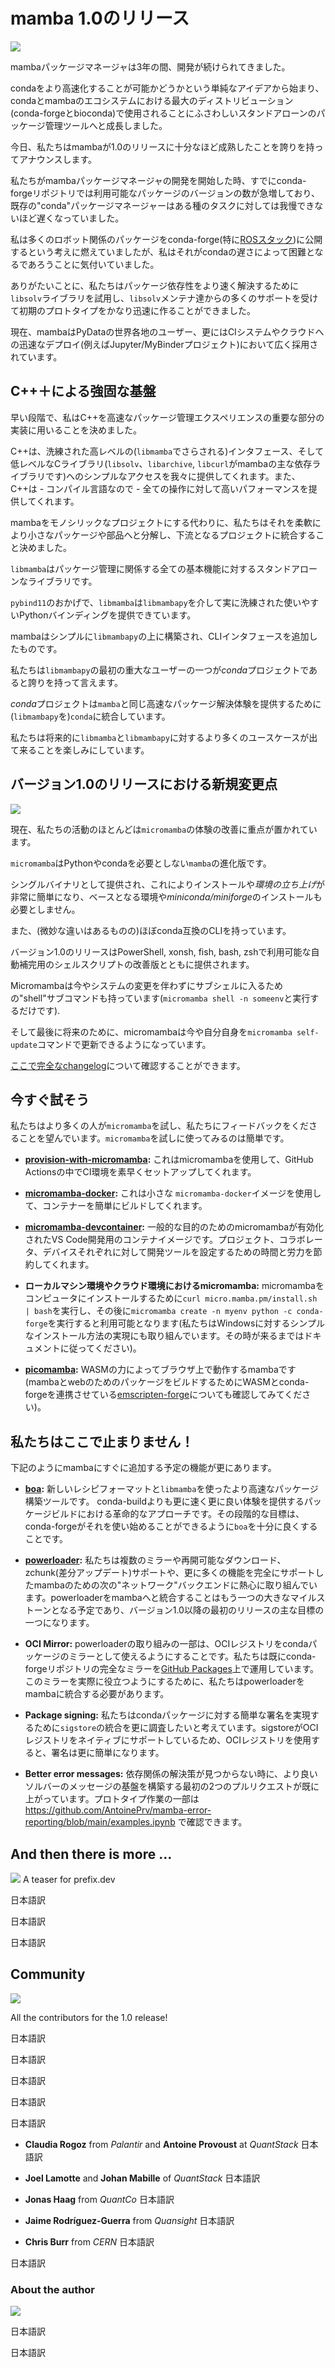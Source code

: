 <!-- # Releasing mamba 1.0 -->
# mamba 1.0のリリース 

![](https://miro.medium.com/max/720/0*_5teAY19rW39Xg1w)

<!-- The mamba package manager has been in the works for 3 years. -->
mambaパッケージマネージャは3年の間、開発が続けられてきました。
<!-- Starting from the simple idea whether it’s possible to make conda faster to a proper, standalone package management tool that is used by the largest distributions in the conda & mamba ecosystem (conda-forge and bioconda). -->
condaをより高速化することが可能かどうかという単純なアイデアから始まり、condaとmambaのエコシステムにおける最大のディストリビューション(conda-forgeとbioconda)で使用されることにふさわしいスタンドアローンのパッケージ管理ツールへと成長しました。
<!-- Today we are proud to announce that mamba is mature enough for a 1.0 release. -->
今日、私たちはmambaが1.0のリリースに十分なほど成熟したことを誇りを持ってアナウンスします。
<!-- When we started the development of the mamba package manager, the conda-forge repository was already experiencing a major growth in the number of available package versions, and the existing “conda” package manager was unbearably slow for certain tasks. -->
私たちがmambaパッケージマネージャの開発を開始した時、すでにconda-forgeリポジトリでは利用可能なパッケージのバージョンの数が急増しており、既存の"conda"パッケージマネージャーはある種のタスクに対しては我慢できないほど遅くなっていました。

<!-- I was fuelled by the idea of publishing many robotics-related packages on conda-forge (specifically the [ROS stack](https://github.com/robostack/ros-humble)), but I realized that it would be difficult with the slowness of conda. -->
私は多くのロボット関係のパッケージをconda-forge(特に[ROSスタック](https://github.com/robostack/ros-humble))に公開するという考えに燃えていましたが、私はそれがcondaの遅さによって困難となるであろうことに気付いていました。 
<!-- Thankfully we tried to use the `libsolv` library to resolve package dependencies faster, and with a lot of support from the `libsolv` maintainers got an initial prototype pretty quickly! -->
ありがたいことに、私たちはパッケージ依存性をより速く解決するために`libsolv`ライブラリを試用し、`libsolv`メンテナ達からの多くのサポートを受けて初期のプロトタイプをかなり迅速に作ることができました。

<!-- Today, mamba is widely adopted by users across the PyData world and beyond, in CI systems or for quick deployments to the cloud (for example in the Jupyter/MyBinder projects). -->
現在、mambaはPyDataの世界各地のユーザー、更にはCIシステムやクラウドへの迅速なデプロイ(例えばJupyter/MyBinderプロジェクト)において広く採用されています。

<!-- ## Strong foundations in C++ -->
## C++＋による強固な基盤

<!-- Early on I decided to use C++ for the implementation of the critical parts of a speedy package management experience: -->
早い段階で、私はC++を高速なパッケージ管理エクスペリエンスの重要な部分の実装に用いることを決めました。
<!-- C++ gives us a nice high-level interface (exposed in `libmamba`) and simple access to low-level C libraries ( `libsolv`, `libarchive` and `libcurl` are the main dependencies of mamba), and also — given that it is a compiled language — offers high performance for all operations. -->
C++は、洗練された高レベルの(`libmamba`でさらされる)インタフェース、そして低レベルなCライブラリ(`libsolv`、`libarchive`, `libcurl`がmambaの主な依存ライブラリです)へのシンプルなアクセスを我々に提供してくれます。また、C++は - コンパイル言語なので - 全ての操作に対して高いパフォーマンスを提供してくれます。

<!-- Instead of making mamba a monolithic project, we decided to split it in smaller packages/parts for better flexibility and integration in downstream projects. -->
mambaをモノシリックなプロジェクトにする代わりに、私たちはそれを柔軟により小さなパッケージや部品へと分解し、下流となるプロジェクトに統合すること決めました。
<!-- `libmamba` is a standalone library for all basic features related to package mamagement. -->
`libmamba`はパッケージ管理に関係する全ての基本機能に対するスタンドアローンなライブラリです。 
<!-- Thanks to `pybind11`, it provides really nice and easy-to-use Python bindings through `libmambapy` . -->
`pybind11`のおかげで、`libmamba`は`libmambapy`を介して実に洗練された使いやすいPythonバインディングを提供できています。
<!-- mamba simply builds on top of `libmambapy` and adds the CLI interface. -->
mambaはシンプルに`libmambapy`の上に構築され、CLIインタフェースを追加したものです。

<!-- We’re proud to say that one of the first serious users of `libmambapy` is the *conda* project; -->
私たちは`libmambapy`の最初の重大なユーザーの一つが*conda*プロジェクトであると誇りを持って言えます。
<!-- they are integrating with it to provide the same speedy package resolving experience from `mamba` in `conda`! -->
*conda*プロジェクトは`mamba`と同じ高速なパッケージ解決体験を提供するために(`libmambapy`を)`conda`に統合しています。
<!-- We are looking forward to more use cases for `libmamba` & `libmambapy` in the future! -->
私たちは将来的に`libmamba`と`libmambapy`に対するより多くのユースケースが出て来ることを楽しみにしています。

<!--## What’s new in the 1.0 release?-->
## バージョン1.0のリリースにおける新規変更点
![](https://miro.medium.com/max/720/1*-shrIKC2hsBdFx7ehnQUGw.png)

<!-- Most of our activity is currently focused on improving the `micromamba` experience. -->
現在、私たちの活動のほとんどは`micromamba`の体験の改善に重点が置かれています。
<!-- `micromamba` is an evolution of `mamba` that does not rely on Python or conda. -->
`micromamba`はPythonやcondaを必要としない`mamba`の進化版です。
<!-- It comes as a single binary which makes installation and *boot-strapping* very easy, and doesn’t require a base environment or a *miniconda/miniforge* installation. -->
シングルバイナリとして提供され、これによりインストールや*環境の立ち上げ*が非常に簡単になり、ベースとなる環境や*miniconda/miniforge*のインストールも必要としません。

<!-- It also has a largely conda-compatible CLI (with some small deviations). -->
また、(微妙な違いはあるものの)ほぼconda互換のCLIを持っています。

<!-- The 1.0 release comes with improved shell scripts with autocompletion available in PowerShell, xonsh, fish, bash and zsh. -->
バージョン1.0のリリースはPowerShell, xonsh, fish, bash, zshで利用可能な自動補完用のシェルスクリプトの改善版とともに提供されます。
<!-- Micromamba now also has a “shell” subcommand to enter a sub-shell without having to modify the system (just run `micromamba shell -n someenv`). -->
Micromambaは今やシステムの変更を伴わずにサブシェルに入るための"shell"サブコマンドも持っています(`micromamba shell -n someenv`と実行するだけです).

<!-- And finally for the future, micromamba can now update itself with the `micromamba self-update` command. -->
そして最後に将来のために、micromambaは今や自分自身を`micromamba self-update`コマンドで更新できるようになっています。

<!-- You can find [the full changelog here](https://github.com/mamba-org/mamba/releases/tag/2022.11.01). -->
[ここで完全なchangelog](https://github.com/mamba-org/mamba/releases/tag/2022.11.01)について確認することができます。

<!--## Try it now-->
## 今すぐ試そう
<!-- We would love it if more people try `micromamba` and provide us with feedback. It’s easy to take `micromamba` for a spin: -->
私たちはより多くの人が`micromamba`を試し、私たちにフィードバックをくださることを望んでいます。`micromamba`を試しに使ってみるのは簡単です。

<!-- - **[provision-with-micromamba](https://github.com/mamba-org/provision-with-micromamba):** use micromamba inside Github Actions to setup the CI environments quickly -->
- **[provision-with-micromamba](https://github.com/mamba-org/provision-with-micromamba):** これはmicromambaを使用して、GitHub Actionsの中でCI環境を素早くセットアップしてくれます。
<!-- - **[micromamba-docker](https://github.com/mamba-org/micromamba-docker):** use the small `micromamba-docker` image to build your containers with ease -->
- **[micromamba-docker](https://github.com/mamba-org/micromamba-docker):** これは小さな `micromamba-docker`イメージを使用して、コンテナーを簡単にビルドしてくれます。
<!-- - **[micromamba-devcontainer](https://github.com/mamba-org/micromamba-devcontainer):** A general-purpose micromamba-enabled VS Code development container image — save the time and effort of configuring development tools for each project × collaborator × device. -->
- **[micromamba-devcontainer](https://github.com/mamba-org/micromamba-devcontainer):** 一般的な目的のためのmicromambaが有効化されたVS Code開発用のコンテナイメージです。プロジェクト、コラボレータ、デバイスそれぞれに対して開発ツールを設定するための時間と労力を節約してくれます。
<!-- - **micromamba on your local machine / in the cloud:** run `curl micro.mamba.pm/install.sh | bash` to install micromamba on your computer — after that it’s available with `micromamba create -n myenv python -c conda-forge` (we’re working on a simple installation for Windows. Until then follow the docs). -->
- **ローカルマシン環境やクラウド環境におけるmicromamba:**  micromambaをコンピュータにインストールするために`curl micro.mamba.pm/install.sh | bash`を実行し、その後に`micromamba create -n myenv python -c conda-forge`を実行すると利用可能となります(私たちはWindowsに対するシンプルなインストール方法の実現にも取り組んでいます。その時が来るまではドキュメントに従ってください)。
<!-- - **[picomamba](https://github.com/mamba-org/picomamba):** mamba in the browser thanks to WASM (also take a look at [emscripten-forge](http://github.com/emscripten-forge/recipes) where we are crossing over WASM × conda-forge to build packages for mamba & the web) -->
- **[picomamba](https://github.com/mamba-org/picomamba):** WASMの力によってブラウザ上で動作するmambaです(mambaとwebのためのパッケージをビルドするためにWASMとconda-forgeを連携させている[emscripten-forge](http://github.com/emscripten-forge/recipes)についても確認してみてください)。

<!--## We’re not stopping here!-->
## 私たちはここで止まりません！
<!--There’s more we’re planning to add to mamba soon, including:-->
下記のようにmambaにすぐに追加する予定の機能が更にあります。

<!-- - **[boa](https://github.com/mamba-org/boa):** faster package building using `libmamba` and a new recipe format. It’s a revolutionary approach on building packages that is much faster than conda-build and provides a much nicer experience. The stated goal is to make `boa` good enough so that conda-forge can start using it. -->
- **[boa](https://github.com/mamba-org/boa):** 新しいレシピフォーマットと`libmamba`を使ったより高速なパッケージ構築ツールです。 conda-buildよりも更に速く更に良い体験を提供するパッケージビルドにおける革命的なアプローチです。その段階的な目標は、conda-forgeがそれを使い始めることができるように`boa`を十分に良くすることです。
<!-- - **[powerloader](https://github.com/mamba-org/powerloader):** we are working hard on the next “network”-backend for mamba with full support for multiple mirrors, resumable downloads, zchunk (delta-update) support and much more. The integration of powerloader into mamba is going to be another big milestone and one of the main goals for the first release post-1.0 -->
- **[powerloader](https://github.com/mamba-org/powerloader):** 私たちは複数のミラーや再開可能なダウンロード、zchunk(差分アップデート)サポートや、更に多くの機能を完全にサポートしたmambaのための次の"ネットワーク"バックエンドに熱心に取り組んでいます。powerloaderをmambaへと統合することはもう一つの大きなマイルストーンとなる予定であり、バージョン1.0以降の最初のリリースの主な目標の一つになります。
<!-- - **OCI Mirror:** part of the powerloader effort is to enable OCI registries as conda package mirrors. We are already operating a full mirror of the conda-forge repository on [Github Packages](https://github.com/orgs/channel-mirrors/packages). To make that mirror actually useful, we need to integrate powerloader into mamba. -->
- **OCI Mirror:** powerloaderの取り組みの一部は、OCIレジストリをcondaパッケージのミラーとして使えるようにすることです。私たちは既にconda-forgeリポジトリの完全なミラーを[GitHub Packages](https://github.com/orgs/channel-mirrors/packages)上で運用しています。このミラーを実際に役立つようにするために、私たちはpowerloaderをmambaに統合する必要があります。
<!-- - **Package signing:** we want to investigate the integration of `sigstore` further to allow for simple package signing of conda packages — this will be even simpler when we use an OCI registry as sigstore supports those natively -->
- **Package signing:** 私たちはcondaパッケージに対する簡単な署名を実現するために`sigstore`の統合を更に調査したいと考えています。sigstoreがOCIレジストリをネイティブにサポートしているため、OCIレジストリを使用すると、署名は更に簡単になります。
<!-- - **Better error messages:** the first couple of PRs have already landed that build the foundation of better solver messages when no dependency solution can be found. You can find some of the prototype work here: https://github.com/AntoinePrv/mamba-error-reporting/blob/main/examples.ipynb -->
- **Better error messages:** 依存関係の解決策が見つからない時に、より良いソルバーのメッセージの基盤を構築する最初の2つのプルリクエストが既に上がっています。プロトタイプ作業の一部は https://github.com/AntoinePrv/mamba-error-reporting/blob/main/examples.ipynb で確認できます。

## And then there is more …
![](https://miro.medium.com/max/720/1*CxK4wBPLSREAP1aASyOIpg.png)
A teaser for prefix.dev

<!-- **But wait — there’s more:** -->
日本語訳
<!-- we’re happy to announce that we’ve also started a new company called **prefix.dev** to move software package management and more forward! -->
日本語訳
<!-- We’ll have more to share on that next week: if you want the latest news, you can [follow me on Twitter](https://twitter.com/wuoulf). -->
日本語訳

## Community

![](https://miro.medium.com/max/720/1*n7nCAoLn2mBJT9A83YPziw.png)

All the contributors for the 1.0 release!

<!-- We have recently begun to have “mamba meetings” every week on Monday 16:00 CET. -->
日本語訳
<!-- Everybody is invited (users and maintainers alike). -->
日本語訳
<!-- [Here is the calendar link](https://calendar.google.com/calendar/u/0?cid=YWIzanJmcGVkZTBrcTB1YnNyb2U4MmNkMDBAZ3JvdXAuY2FsZW5kYXIuZ29vZ2xlLmNvbQ). -->
日本語訳
<!-- We also have a little “Gitter” community now: https://gitter.im/mamba-org/Lobby -->
日本語訳

<!-- It is also really cool to see the mamba contributor community growing: -->
日本語訳

<!-- - **Claudia Rogoz** from *Palantir* and **Antoine Provoust** at *QuantStack* are currently working hard on improving solver messages -->
- **Claudia Rogoz** from *Palantir* and **Antoine Provoust** at *QuantStack* 日本語訳
<!-- - **Joel Lamotte** and **Johan Mabille** of *QuantStack* have contributed many improvements to micromamba (and are currently focusing on the powerloader integration). -->
- **Joel Lamotte** and **Johan Mabille** of *QuantStack* 日本語訳
<!-- - **Jonas Haag** from *QuantCo* has contributed countless improvements and is now a core maintainer with merge rights. Others at *QuantCo* have added fixes and improvements as well: thanks Pavel Zwerschke and Adrian Freund. -->
- **Jonas Haag** from *QuantCo* 日本語訳
<!-- - **Jaime Rodríguez-Guerra** from *Quansight* has worked on the conda ↔ libmamba integration for which he did a lot of testing and helped us uncover some corner cases. That helped to make mamba more stable. -->
- **Jaime Rodríguez-Guerra** from *Quansight* 日本語訳
<!-- - **Chris Burr** from *CERN* has really improved the speed of micromamba’s linking phase -->
- **Chris Burr** from *CERN* 日本語訳

<!-- Thanks to all these wonderful contributions, mamba is as fast and stable as it is today. -->
日本語訳

### About the author

![](https://miro.medium.com/max/300/1*JCUKBuHzM3XzKJkgeuEAUA.png)

<!-- Wolf Vollprecht is the creator of mamba, and a core contributor to the conda-forge project. -->
日本語訳
<!-- He also organizes PackagingCon, the first conference for software package management. -->
日本語訳
